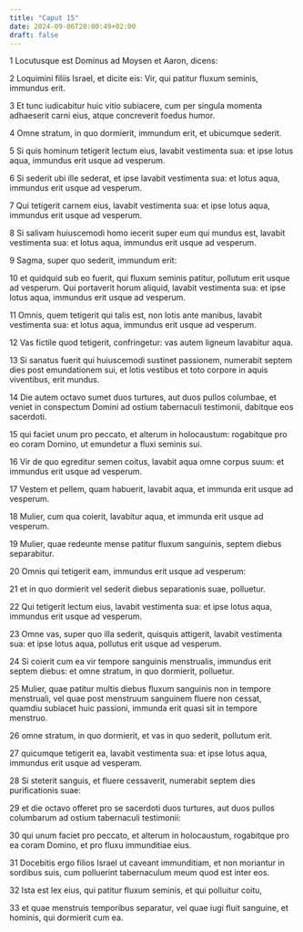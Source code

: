 ```yaml
---
title: "Caput 15"
date: 2024-09-06T20:00:49+02:00
draft: false
---
```



1 Locutusque est Dominus ad Moysen et Aaron, dicens:

2 Loquimini filiis Israel, et dicite eis: Vir, qui patitur fluxum seminis, immundus erit.

3 Et tunc iudicabitur huic vitio subiacere, cum per singula momenta adhaeserit carni eius, atque concreverit foedus humor.

4 Omne stratum, in quo dormierit, immundum erit, et ubicumque sederit.

5 Si quis hominum tetigerit lectum eius, lavabit vestimenta sua: et ipse lotus aqua, immundus erit usque ad vesperum.

6 Si sederit ubi ille sederat, et ipse lavabit vestimenta sua: et lotus aqua, immundus erit usque ad vesperum.

7 Qui tetigerit carnem eius, lavabit vestimenta sua: et ipse lotus aqua, immundus erit usque ad vesperum.

8 Si salivam huiuscemodi homo iecerit super eum qui mundus est, lavabit vestimenta sua: et lotus aqua, immundus erit usque ad vesperum.

9 Sagma, super quo sederit, immundum erit:

10 et quidquid sub eo fuerit, qui fluxum seminis patitur, pollutum erit usque ad vesperum. Qui portaverit horum aliquid, lavabit vestimenta sua: et ipse lotus aqua, immundus erit usque ad vesperum.

11 Omnis, quem tetigerit qui talis est, non lotis ante manibus, lavabit vestimenta sua: et lotus aqua, immundus erit usque ad vesperum.

12 Vas fictile quod tetigerit, confringetur: vas autem ligneum lavabitur aqua.

13 Si sanatus fuerit qui huiuscemodi sustinet passionem, numerabit septem dies post emundationem sui, et lotis vestibus et toto corpore in aquis viventibus, erit mundus.

14 Die autem octavo sumet duos turtures, aut duos pullos columbae, et veniet in conspectum Domini ad ostium tabernaculi testimonii, dabitque eos sacerdoti.

15 qui faciet unum pro peccato, et alterum in holocaustum: rogabitque pro eo coram Domino, ut emundetur a fluxi seminis sui.

16 Vir de quo egreditur semen coitus, lavabit aqua omne corpus suum: et immundus erit usque ad vesperum.

17 Vestem et pellem, quam habuerit, lavabit aqua, et immunda erit usque ad vesperum.

18 Mulier, cum qua coierit, lavabitur aqua, et immunda erit usque ad vesperum.

19 Mulier, quae redeunte mense patitur fluxum sanguinis, septem diebus separabitur.

20 Omnis qui tetigerit eam, immundus erit usque ad vesperum:

21 et in quo dormierit vel sederit diebus separationis suae, polluetur.

22 Qui tetigerit lectum eius, lavabit vestimenta sua: et ipse lotus aqua, immundus erit usque ad vesperum.

23 Omne vas, super quo illa sederit, quisquis attigerit, lavabit vestimenta sua: et ipse lotus aqua, pollutus erit usque ad vesperum.

24 Si coierit cum ea vir tempore sanguinis menstrualis, immundus erit septem diebus: et omne stratum, in quo dormierit, polluetur.

25 Mulier, quae patitur multis diebus fluxum sanguinis non in tempore menstruali, vel quae post menstruum sanguinem fluere non cessat, quamdiu subiacet huic passioni, immunda erit quasi sit in tempore menstruo.

26 omne stratum, in quo dormierit, et vas in quo sederit, pollutum erit.

27 quicumque tetigerit ea, lavabit vestimenta sua: et ipse lotus aqua, immundus erit usque ad vesperam.

28 Si steterit sanguis, et fluere cessaverit, numerabit septem dies purificationis suae:

29 et die octavo offeret pro se sacerdoti duos turtures, aut duos pullos columbarum ad ostium tabernaculi testimonii:

30 qui unum faciet pro peccato, et alterum in holocaustum, rogabitque pro ea coram Domino, et pro fluxu immunditiae eius.

31 Docebitis ergo filios Israel ut caveant immunditiam, et non moriantur in sordibus suis, cum polluerint tabernaculum meum quod est inter eos.

32 Ista est lex eius, qui patitur fluxum seminis, et qui polluitur coitu,

33 et quae menstruis temporibus separatur, vel quae iugi fluit sanguine, et hominis, qui dormierit cum ea.

